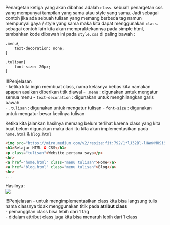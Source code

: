 Penargetan ketiga yang akan dibahas adalah `class`. sebuah penargetan css yang mempunyai tampilan yang sama atau style yang sama. Jadi sebagai contoh jika ada sebuah tulisan yang memang berbeda tag namun mempunyai gaya / style yang sama maka kita dapat menggunakan `class`. sebagai contoh lain kita akan mempraktekannya pada simple html, tambahkan kode dibawah ini pada `style.css` di paling bawah :  
  
```html title="style.css"
.menu{
    text-decoration: none;
}

.tulisan{
    font-size: 20px;
}
```  
  
!!!Penjelasan  
    - ketika kita ingin membuat class, nama kelasnya bebas kita namakan apapun asalkan diberikan titik diawal
    - `.menu` : digunakan untuk mengatur semua menu
    - `text-decoration` : digunakan untuk menghilangkan garis bawah  
    - `.tulisan` : digunakan untuk mengatur tulisan
    - `font-size` : digunakan untuk mengatur besar kecilnya tulisan  
  
Ketika kita jalankan hasilnya memang belum terlihat karena class yang kita buat belum digunakan maka dari itu kita akan implementasikan pada `home.html` & `blog.html`  
  
```html title="home.html & blog.html" hl_lines="3 5 6"
<img src="https://miro.medium.com/v2/resize:fit:792/1*lJ32Bl-lHWmNMUSiSq17gQ.png" height="150">
<h1>Belajar HTML & CSS</h1>
<p class="tulisan">Website pertama saya</p>
<hr>
<a href="home.html" class="menu tulisan">Home</a>
<a href="blog.html" class="menu tulisan">Blog</a>
<hr>
...
```  
  
Hasilnya :  
![](https://i.ibb.co/FDyCVdJ/pkr16.png)
  
!!!Penjelasan
    - untuk mengimplementasikan class kita bisa langsung tulis nama classnya tidak menggunakan titik pada **atribut class**  
    - pemanggilan class bisa lebih dari 1 tag  
    - didalam attribut class juga kita bisa menaruh lebih dari 1 class  
  

